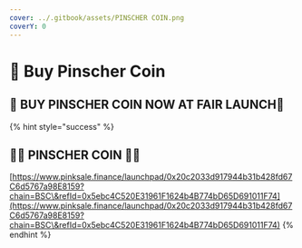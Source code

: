 ```yaml
---
cover: ../.gitbook/assets/PINSCHER COIN.png
coverY: 0
---
```


# 📶 Buy Pinscher Coin

## 🤑 BUY PINSCHER COIN NOW AT FAIR LAUNCH🤑&#x20;

{% hint style="success" %}
## &#x20;🌟💎 PINSCHER COIN 💎🌟

[https://www.pinksale.finance/launchpad/0x20c2033d917944b31b428fd67C6d5767a98E8159?chain=BSC\&refId=0x5ebc4C520E31961F1624b4B774bD65D691011F74](https://www.pinksale.finance/launchpad/0x20c2033d917944b31b428fd67C6d5767a98E8159?chain=BSC\&refId=0x5ebc4C520E31961F1624b4B774bD65D691011F74)
{% endhint %}
